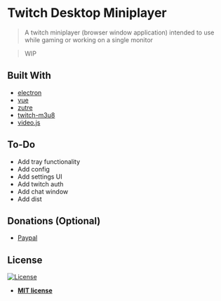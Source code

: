 # Twitch Desktop Miniplayer
> A twitch miniplayer (browser window application) intended to use while gaming or working on a single monitor

> WIP

## Built With
* [electron](https://electronjs.org/)
* [vue](https://vuejs.org/)
* [zutre](https://maclisowski.github.io/zutre/#/)
* [twitch-m3u8](https://github.com/woafu/twitch-m3u8)
* [video.js](https://videojs.com/)

## To-Do
- Add tray functionality
- Add config
- Add settings UI
- Add twitch auth
- Add chat window
- Add dist

## Donations (Optional)
- [Paypal](https://www.paypal.com/cgi-bin/webscr?cmd=_s-xclick&hosted_button_id=9FU7ZY6A4G6SY&source=url)

## License

[![License](http://img.shields.io/:license-mit-blue.svg?style=flat-square)](http://badges.mit-license.org)

- **[MIT license](http://opensource.org/licenses/mit-license.php)**
